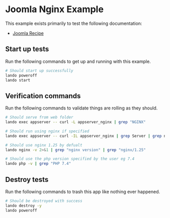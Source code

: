 # Joomla Nginx Example

This example exists primarily to test the following documentation:

* [Joomla Recipe](https://docs.lando.dev/joomla/config.html)

## Start up tests

Run the following commands to get up and running with this example.

```bash
# Should start up successfully
lando poweroff
lando start
```

## Verification commands

Run the following commands to validate things are rolling as they should.

```bash
# Should serve from web folder
lando exec appserver -- curl -L appserver_nginx | grep "NGINX"

# Should run using nginx if specified
lando exec appserver -- curl -IL appserver_nginx | grep Server | grep nginx

# Should use nginx 1.25 by defualt
lando nginx -v 2>&1 | grep "nginx version" | grep "nginx/1.25"

# Should use the php version specified by the user eg 7.4
lando php -v | grep "PHP 7.4"
```

## Destroy tests

Run the following commands to trash this app like nothing ever happened.

```bash
# Should be destroyed with success
lando destroy -y
lando poweroff
```
